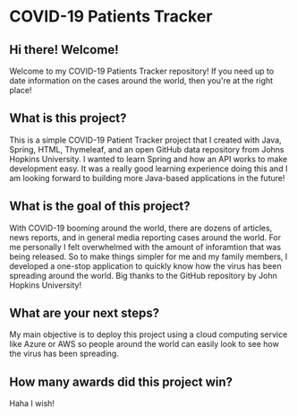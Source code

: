 # COVID-19 Patients Tracker
## Hi there! Welcome! 
Welcome to my COVID-19 Patients Tracker repository! If you need up to date information on the cases around the world, then you're at the right place! 

## What is this project? 
This is a simple COVID-19 Patient Tracker project that I created with Java, Spring, HTML, Thymeleaf, and an open GitHub data repository from Johns Hopkins University. I wanted to learn Spring and how an API works to make development easy. It was a really good learning experience doing this and I am looking forward to building more Java-based applications in the future!

## What is the goal of this project?
With COVID-19 booming around the world, there are dozens of articles, news reports, and in general media reporting cases around the world. For me personally I felt overwhelmed with the amount of inforamtion that was being released. So to make things simpler for me and my family members, I developed a one-stop application to quickly know how the virus has been spreading around the world. Big thanks to the GitHub repository by John Hopkins University!

## What are your next steps?
My main objective is to deploy this project using a cloud computing service like Azure or AWS so people around the world can easily look to see how the virus has been spreading. 

## How many awards did this project win? 
Haha I wish! 

